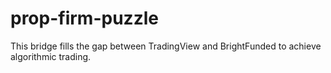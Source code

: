 # prop-firm-puzzle
This bridge fills the gap between TradingView and BrightFunded to achieve algorithmic trading.